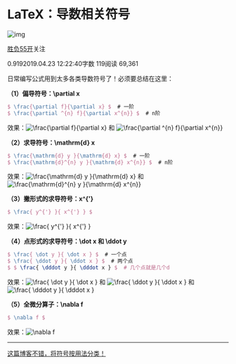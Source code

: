 # LaTeX：导数相关符号

![img](https://upload.jianshu.io/users/upload_avatars/13795760/5803fbd0-7263-49db-964e-da97b2742fbd.jpg?imageMogr2/auto-orient/strip|imageView2/1/w/96/h/96/format/webp)

[胜负55开](https://www.jianshu.com/u/6f36f0c99dac)关注

0.9192019.04.23 12:22:40字数 119阅读 69,361

日常编写公式用到太多各类导数符号了！必须要总结在这里：

**（1）偏导符号：\partial x**

```latex
$ \frac{\partial f}{\partial x} $  # 一阶
$ \frac{\partial ^{n} f}{\partial x^{n}} $  # n阶
```

效果：![\frac{\partial f}{\partial x}](https://math.jianshu.com/math?formula=%5Cfrac%7B%5Cpartial%20f%7D%7B%5Cpartial%20x%7D) 和 ![\frac{\partial ^{n} f}{\partial x^{n}}](https://math.jianshu.com/math?formula=%5Cfrac%7B%5Cpartial%20%5E%7Bn%7D%20f%7D%7B%5Cpartial%20x%5E%7Bn%7D%7D)

**（2）求导符号：\mathrm{d} x**

```latex
$ \frac{\mathrm{d} y }{\mathrm{d} x} $  # 一阶
$ \frac{\mathrm{d}^{n} y }{\mathrm{d} x^{n}} $  # n阶
```

效果：![\frac{\mathrm{d} y }{\mathrm{d} x}](https://math.jianshu.com/math?formula=%5Cfrac%7B%5Cmathrm%7Bd%7D%20y%20%7D%7B%5Cmathrm%7Bd%7D%20x%7D) 和 ![\frac{\mathrm{d}^{n} y }{\mathrm{d} x^{n}}](https://math.jianshu.com/math?formula=%5Cfrac%7B%5Cmathrm%7Bd%7D%5E%7Bn%7D%20y%20%7D%7B%5Cmathrm%7Bd%7D%20x%5E%7Bn%7D%7D)

**（3）撇形式的求导符号：x^{'}**

```latex
$ \frac{ y^{'} }{ x^{'} } $
```

效果：![\frac{ y^{'} }{ x^{'} }](https://math.jianshu.com/math?formula=%5Cfrac%7B%20y%5E%7B%27%7D%20%7D%7B%20x%5E%7B%27%7D%20%7D)

**（4）点形式的求导符号：\dot x 和 \ddot y**

```latex
$ \frac{ \dot y }{ \dot x } $  # 一个点
$ \frac{ \ddot y }{ \ddot x } $  # 两个点
$ $ \frac{ \dddot y }{ \dddot x } $  # 几个点就是几个d
```

效果：![\frac{ \dot y }{ \dot x }](https://math.jianshu.com/math?formula=%5Cfrac%7B%20%5Cdot%20y%20%7D%7B%20%5Cdot%20x%20%7D) 和 ![\frac{ \ddot y }{ \ddot x }](https://math.jianshu.com/math?formula=%5Cfrac%7B%20%5Cddot%20y%20%7D%7B%20%5Cddot%20x%20%7D) 和 ![\frac{ \dddot y }{ \dddot x }](https://math.jianshu.com/math?formula=%5Cfrac%7B%20%5Cdddot%20y%20%7D%7B%20%5Cdddot%20x%20%7D)

**（5）全微分算子：\nabla f**

```latex
$ \nabla f $
```

效果：![\nabla f](https://math.jianshu.com/math?formula=%5Cnabla%20f)

------

[这篇博客不错，将符号按用法分类！](https://links.jianshu.com/go?to=https%3A%2F%2Fblog.csdn.net%2Fgsww404%2Farticle%2Fdetails%2F78684278%3Ffps%3D1%26locationNum%3D9)